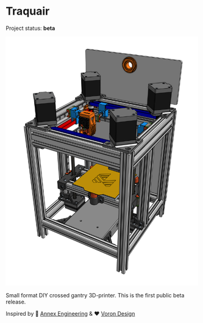 # Traquair

Project status: **beta**

![Image of Traquair](Image/Traquair.png)

Small format DIY crossed gantry 3D-printer. This is the first public beta release.

Inspired by 💚 [Annex Engineering](https://github.com/Annex-Engineering) & ❤️  [Voron Design](https://vorondesign.com/)
